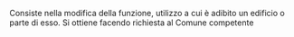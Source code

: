 Consiste nella modifica della funzione, utilizzo a cui è adibito un edificio o parte di esso. Si ottiene facendo richiesta al Comune competente
